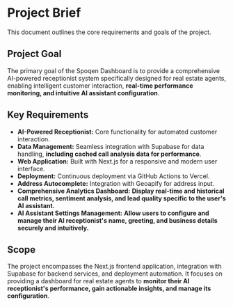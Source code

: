 # Project Brief

This document outlines the core requirements and goals of the project.

## Project Goal

The primary goal of the Spoqen Dashboard is to provide a comprehensive AI-powered receptionist system specifically designed for real estate agents, enabling intelligent customer interaction, **real-time performance monitoring, and intuitive AI assistant configuration**.

## Key Requirements

- **AI-Powered Receptionist:** Core functionality for automated customer interaction.
- **Data Management:** Seamless integration with Supabase for data handling, **including cached call analysis data for performance**.
- **Web Application:** Built with Next.js for a responsive and modern user interface.
- **Deployment:** Continuous deployment via GitHub Actions to Vercel.
- **Address Autocomplete:** Integration with Geoapify for address input.
- **Comprehensive Analytics Dashboard:** **Display real-time and historical call metrics, sentiment analysis, and lead quality specific to the user's AI assistant.**
- **AI Assistant Settings Management:** **Allow users to configure and manage their AI receptionist's name, greeting, and business details securely and intuitively.**

## Scope

The project encompasses the Next.js frontend application, integration with Supabase for backend services, and deployment automation. It focuses on providing a dashboard for real estate agents to **monitor their AI receptionist's performance, gain actionable insights, and manage its configuration**.
